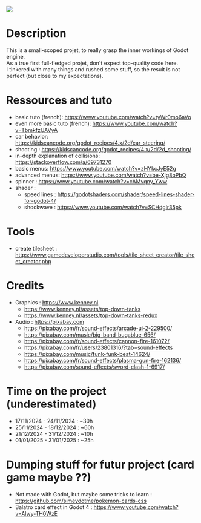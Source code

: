 [![](https://img.shields.io/badge/Godot-v4.3-blue)](https://godotengine.org/)

# Description
This is a small-scoped projet, to really grasp the inner workings of Godot engine.  
As a true first full-fledged projet, don't expect top-quality code here.  
I tinkered with many things and rushed some stuff, so the result is not perfect
(but close to my expectations).  

# Ressources and tuto
- basic tuto (french): https://www.youtube.com/watch?v=tyWr0mo6aVo
- even more basic tuto (french): https://www.youtube.com/watch?v=TbmkfzUAVyA
- car behavior: https://kidscancode.org/godot_recipes/4.x/2d/car_steering/
- shooting : https://kidscancode.org/godot_recipes/4.x/2d/2d_shooting/
- in-depth explanation of collisions: https://stackoverflow.com/a/69731270
- basic menus: https://www.youtube.com/watch?v=zHYkcJyE52g
- advanced menus: https://www.youtube.com/watch?v=be-Xjg8oPbQ
- spinner : https://www.youtube.com/watch?v=cAMvqny_Yww
- shader : 
  - speed lines : https://godotshaders.com/shader/speed-lines-shader-for-godot-4/
  - shockwave : https://www.youtube.com/watch?v=SCHdglr35pk

# Tools
- create tilesheet : https://www.gamedeveloperstudio.com/tools/tile_sheet_creator/tile_sheet_creator.php

# Credits
- Graphics : https://www.kenney.nl
  - https://www.kenney.nl/assets/top-down-tanks
  - https://www.kenney.nl/assets/top-down-tanks-redux
- Audio : https://pixabay.com
  - https://pixabay.com/fr/sound-effects/arcade-ui-2-229500/
  - https://pixabay.com/music/big-band-bugablue-656/
  - https://pixabay.com/fr/sound-effects/cannon-fire-161072/
  - https://pixabay.com/fr/users/23801316/?tab=sound-effects
  - https://pixabay.com/music/funk-funk-beat-14624/
  - https://pixabay.com/fr/sound-effects/plasma-gun-fire-162136/
  - https://pixabay.com/sound-effects/sword-clash-1-6917/

# Time on the project (underestimated)
- 17/11/2024 - 24/11/2024 : ~30h
- 25/11/2024 - 18/12/2024 : ~60h
- 21/12/2024 - 31/12/2024 : ~10h
- 01/01/2025 - 31/01/2025 : ~25h

# Dumping stuff for futur project (card game maybe ??)
- Not made with Godot, but maybe some tricks to learn : https://github.com/simeydotme/pokemon-cards-css
- Balatro card effect in Godot 4 : https://www.youtube.com/watch?v=Alwy-TH0WzE
